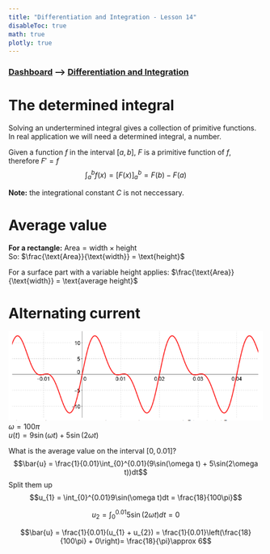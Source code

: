 ```yaml
---
title: "Differentiation and Integration - Lesson 14"
disableToc: true
math: true
plotly: true
---
```


### [Dashboard]() --> [Differentiation and Integration](Differentiation%20and%20Integration/Differentiation%20and%20Integration.md)

# <span class="highlight-blue">The determined integral</span>

Solving an <span class="blue">undertermined integral</span> gives a collection of primitive functions.<br>
In real application we will need a <span class="blue">determined integral</span>, a number.<br>

Given a function $f$ in the interval $[a, b]$, $F$ is a primitive function of $f$, therefore $F' = f$<br>
$$\int^{b}_{a}{f(x)} = [F(x)]^{b}_{a} = F(b) - F(a)$$

<span class="blue">**Note:**</span> the integrational constant $C$ is not neccessary.<br>

# <span class="highlight-blue">Average value</span>
<span class="blue">**For a rectangle:**</span> $\text{Area} = \text{width} \times \text{height}$<br>
So: $\frac{\text{Area}}{\text{width}} = \text{height}$<br>

For a surface part with a variable height applies: $\frac{\text{Area}}{\text{width}} = \text{average height}$<br>

# <span class="highlight-chartreuse">Alternating current</span>
![](/Differentiation%20and%20Integration/res/lesson%2014/1.png)
$\omega = 100\pi$<br>
$u(t) = 9\sin(\omega t) + 5\sin(2\omega t)$<br>


<span class="chartreuse">What is the average value on the interval $[0, 0.01]$?</span><br>
$$\bar{u} = \frac{1}{0.01}\int_{0}^{0.01}(9\sin(\omega t) + 5\sin(2\omega t))dt$$
Split them up<br>
$$u_{1} = \int_{0}^{0.01}9\sin(\omega t)dt = \frac{18}{100\pi}$$

$$u_{2} = \int_{0}^{0.01}5\sin(2\omega t)dt = 0$$

$$\bar{u} = \frac{1}{0.01}(u_{1} + u_{2}) = \frac{1}{0.01}\left(\frac{18}{100\pi} + 0\right)= \frac{18}{\pi}\approx 6$$

